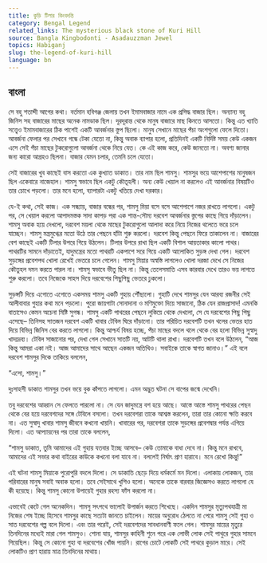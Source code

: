```yaml
---
title: কুড়ি টিলার কিংবদন্তি
category: Bengal Legend
related_links: The mysterious black stone of Kuri Hill
source: Bangla Kingbodonti - Asadauzzman Jewel
topics: Habiganj
slug: the-legend-of-kuri-hill
language: bn
---
```


## বাংলা

সে বহু শতাব্দী আগের কথা। বর্তমান হবিগঞ্জ জেলায় তখন ইমামবাজার নামে এক প্রসিদ্ধ বাজার ছিল। অন্যান্য বহু জিনিস সহ বাজারের মাছের অনেক নামডাক ছিল। দূরদূরান্ত থেকে মানুষ বাজারে মাছ কিনতে আসতো। কিন্তু এত খ্যাতি সত্ত্বেও ইমামবাজারের ঠিক পাশেই একটি আবর্জনার স্তুপ ছিলো। মানুষ সেখানে মাছের পঁচা অংশগুলো ফেলে দিতো। আবর্জনা ফেলার পর সেখানে গন্ধে টেকা যেতো না, কিন্তু অবাক ব্যাপার হলো, প্রতিদিনই একটি নির্দিষ্ট সময় কেউ একজন এসে সেই পঁচা মাছের টুকরোগুলো আবর্জনা থেকে নিয়ে যেত। কে এই কাজ করে, কেউ জানতো না। অবশ্য জানার জন্য কারো আগ্রহও ছিলনা। বাজার যেমন চলার, তেমনি চলে যেতো।

সেই বাজারের খুব কাছেই বাস করতো এক কুখ্যাত ডাকাত। তার নাম ছিল শামসু। শামসুর ভয়ে আশেপাশের মানুষজন ছিল একেবারে নাজেহাল। শামসু স্বভাবে ছিল একটু কৌতূহলী। অন্য কেউ খেয়াল না করলেও এই আবর্জনার বিষয়টিও তার চোখে পড়লো। তার মনে হলো, ব্যাপারটা একটু খতিয়ে দেখা দরকার।

যে-ই কথা, সেই কাজ। এক সন্ধ্যায়, বাজার বন্ধের পর, শামসু মিয়া বসে বসে আশেপাশে নজর রাখতে লাগলো। একটু পর, সে খেয়াল করলো আপাদমস্তক সাদা কাপড় পরা এক শান্ত-সৌম্য দরবেশ আবর্জনার স্তুপের কাছে গিয়ে দাঁড়ালেন। শামসু অবাক হয়ে দেখলো, দরবেশ ময়লা থেকে মাছের টুকরোগুলো আলাদা করে নিয়ে নিজের থলেতে ভরে চলে যাচ্ছেন। শামসু মন্ত্রমুগ্ধের মতো উঠে তার পেছনে হাঁটা শুরু করলো। দরবেশ কিন্তু পেছনে ফিরে তাকালেন না। বাজারের বেশ কাছেই একটি টিলার উপরে গিয়ে উঠলেন। টিলার উপরে রাখা ছিল একটি বিশাল আয়তাকার কালো পাথর। পাথরটির সামনে দাঁড়াতেই, যাদুমন্ত্রের মতো পাথরটি একপাশে সরে গিয়ে একটি আলোকিত সুড়ঙ্গ দেখা গেল। দরবেশ সুড়ঙ্গের প্রবেশপথ খোলা রেখেই ভেতরে চলে গেলেন। শামসু মিয়ার অস্বস্তি লাগলেও খোলা দরজা দেখে সে নিজের কৌতুহল দমন করতে পারল না। শামসু স্বভাবে ভীতু ছিল না। কিন্তু তেলেসমাতি এসব কারবার দেখে তারও ভয় লাগতে শুরু করলো। তবে নিজেকে সাহস দিয়ে দরবেশের পিছুপিছু ভেতরে ঢুকলো।

সুড়ঙ্গটি দিয়ে এগোতে এগোতে একসময় শামসু একটি গুহায় পৌঁছালো। গুহাটি দেখে শামসুর যেন আরব্য রজনীর সেই আলীবাবার গুহার কথা মনে পড়লো। পুরো জায়গাটা সোনাদানা ও মণিমুক্তো দিয়ে সাজানো, ঠিক যেন রাজপ্রাসাদ! এমনকি বাতাসেও কেমন অচেনা মিষ্টি সুগন্ধ। শামসু একটি পাথরের পেছনে লুকিয়ে থেকে দেখলো, সে যে দরবেশের পিছু পিছু এসেছে– তিনিসহ সাতজন দরবেশ একটি খাবার টেবিল ঘিরে দাঁড়ানো। তার পরিচিত দরবেশটি তখন থলের ভেতর হাত দিয়ে বিভিন্ন জিনিস বের করতে লাগলো। কিন্তু আশ্চর্য বিষয় হচ্ছে, পঁচা মাছের বদলে থলে থেকে বের হলো বিভিন্ন সুস্বাদু খাদ্যদ্রব্য। টেবিল সাজানোর পর, দেখা গেল সেখানে সাতটি নয়, আটটি থালা রাখা। দরবেশটি তখন বলে উঠলেন, “আজ কিন্তু আমরা একা নই। আজ আমাদের সাথে আছেন একজন অতিথিও। সবাইকে তাকে স্বাগত জানাও।” এই বলে দরবেশ শামসুর দিকে তাকিয়ে বললেন,

“এসো, শামসু।”

দুঃসাহসী ডাকাত শামসুর তখন ভয়ে বুক কাঁপতে লাগলো। এমন অদ্ভুত ঘটনা সে বাপের জন্মে দেখেনি।

তবু দরবেশের আহ্বান সে ফেলতে পারলো না। সে যেন জাদুমন্ত্রে বশ হয়ে আছে। আস্তে আস্তে শামসু পাথরের পেছন থেকে বের হয়ে দরবেশদের সঙ্গে টেবিলে বসলো। তখন দরবেশরা তাকে আশ্বস্ত করলেন, তারা তার কোনো ক্ষতি করবে না। এত সুস্বাদু খাবার শামসু জীবনে কখনো খায়নি। খাবারের পর, দরবেশরা তাকে সুড়ঙ্গের প্রবেশদ্বার পর্যন্ত এগিয়ে দিলো। এত আপ্যায়নের পর তারা তাকে বললেন,

“শামসু ডাকাত, তুমি আমাদের এই গুহায় যতবার ইচ্ছে আসবে– কেউ তোমাকে বাধা দেবে না। কিন্তু মনে রাখবে, আমাদের এই সভার কথা বাইরের কাউকে কখনো বলা যাবে না। বললেই নির্ঘাৎ প্রাণ হারাবে। মনে রেখো কিন্তু!”

এই ঘটনা শামসু মিয়াকে পুরোপুরি বদলে দিলো। সে ডাকাতি ছেড়ে দিয়ে ধর্মকর্মে মন দিলো। এলাকায় লোকজন, তার পরিবারের মানুষ সবাই অবাক হলো। তবে সেইসাথে খুশিও হলো। অনেকে তাকে বারবার জিজ্ঞেসও করতে লাগলো যে কী হয়েছে। কিন্তু শামসু কোনো উপায়েই গুহার রহস্য ফাঁস করলো না।

এভাবেই কেটে গেল অনেকদিন। শামসু সৎপথে ভালোই উপার্জন করতে শিখেছে। একদিন শামসুর মৃত্যুপথযাত্রী মা নিজের শেষ ইচ্ছে হিসেবে শামসুর কাছে সত্যটা জানতে চাইলেন। মায়ের অনুরোধ ঠেলতে না পেরে শামসু সেই গুহা ও সাত দরবেশের গল্প বলে দিলো। এবং তার পরেই, সেই দরবেশদের সাবধানবাণী ফলে গেল। শামসুর মায়ের মৃত্যুর তিনদিনের মধ্যেই মারা গেল শামসুও। শোনা যায়, শামসুর কাহিনী শুনে পরে এক লোভী লোক সেই পাথুরে গুহার সামনে গিয়েছিল। কিন্তু সে কোনো গুহা বা দরবেশের খোঁজ পায়নি। রাগের চোটে লোকটি সেই পাথরে কুড়াল মারে। সেই লোকটিও প্রাণ হারায় মাত্র তিনদিনের মাথায়।
